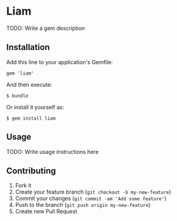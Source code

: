 # Liam

TODO: Write a gem description

## Installation

Add this line to your application's Gemfile:

    gem 'liam'

And then execute:

    $ bundle

Or install it yourself as:

    $ gem install liam

## Usage

TODO: Write usage instructions here

## Contributing

1. Fork it
2. Create your feature branch (`git checkout -b my-new-feature`)
3. Commit your changes (`git commit -am 'Add some feature'`)
4. Push to the branch (`git push origin my-new-feature`)
5. Create new Pull Request
